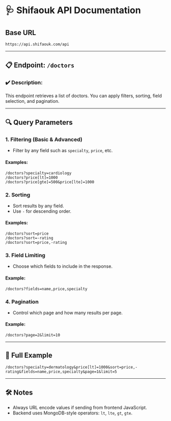 
# 🩺 Shifaouk API Documentation

## Base URL
```
https://api.shifaouk.com/api
```

---

## 📋 Endpoint: `/doctors`

### ✔️ Description:
This endpoint retrieves a list of doctors. You can apply filters, sorting, field selection, and pagination.

---

## 🔍 Query Parameters

### 1. Filtering (Basic & Advanced)
- Filter by any field such as `specialty`, `price`, etc.

#### Examples:
```
/doctors?specialty=cardiology
/doctors?price[lt]=1000
/doctors?price[gte]=500&price[lte]=1000
```

### 2. Sorting
- Sort results by any field.
- Use `-` for descending order.

#### Examples:
```
/doctors?sort=price
/doctors?sort=-rating
/doctors?sort=price,-rating
```

### 3. Field Limiting
- Choose which fields to include in the response.

#### Example:
```
/doctors?fields=name,price,specialty
```

### 4. Pagination
- Control which page and how many results per page.

#### Example:
```
/doctors?page=2&limit=10
```

---

## 🔗 Full Example
```
/doctors?specialty=dermatology&price[lt]=1000&sort=price,-rating&fields=name,price,specialty&page=1&limit=5
```

---

## 🛠️ Notes
- Always URL encode values if sending from frontend JavaScript.
- Backend uses MongoDB-style operators: `lt`, `lte`, `gt`, `gte`.
